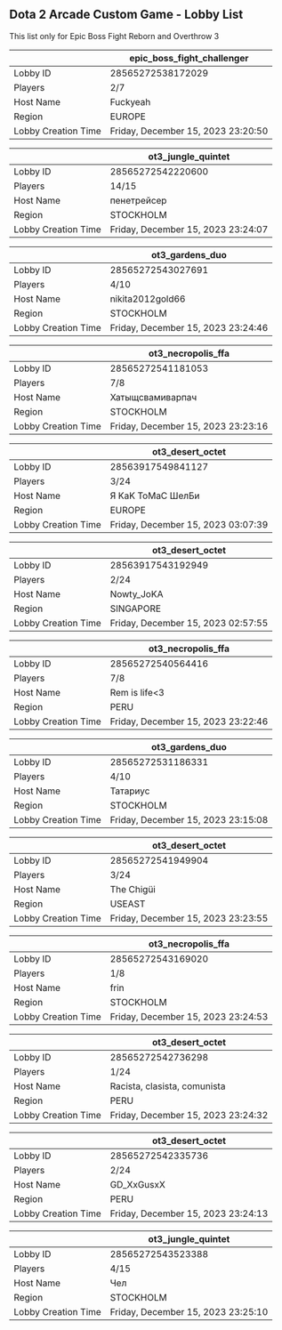 ## Dota 2 Arcade Custom Game - Lobby List

This list only for Epic Boss Fight Reborn and Overthrow 3

|  | epic_boss_fight_challenger |
| ------ | ------ |
| Lobby ID | 28565272538172029 |
| Players | 2/7 |
| Host Name | Fuckyeah |
| Region | EUROPE |
| Lobby Creation Time | Friday, December 15, 2023 23:20:50 |


|  | ot3_jungle_quintet |
| ------ | ------ |
| Lobby ID | 28565272542220600 |
| Players | 14/15 |
| Host Name | пенетрейсер |
| Region | STOCKHOLM |
| Lobby Creation Time | Friday, December 15, 2023 23:24:07 |


|  | ot3_gardens_duo |
| ------ | ------ |
| Lobby ID | 28565272543027691 |
| Players | 4/10 |
| Host Name | nikita2012gold66 |
| Region | STOCKHOLM |
| Lobby Creation Time | Friday, December 15, 2023 23:24:46 |


|  | ot3_necropolis_ffa |
| ------ | ------ |
| Lobby ID | 28565272541181053 |
| Players | 7/8 |
| Host Name | Хатыщсвамиварпач |
| Region | STOCKHOLM |
| Lobby Creation Time | Friday, December 15, 2023 23:23:16 |


|  | ot3_desert_octet |
| ------ | ------ |
| Lobby ID | 28563917549841127 |
| Players | 3/24 |
| Host Name | Я KaK ToMaC ШeлБи |
| Region | EUROPE |
| Lobby Creation Time | Friday, December 15, 2023 03:07:39 |


|  | ot3_desert_octet |
| ------ | ------ |
| Lobby ID | 28563917543192949 |
| Players | 2/24 |
| Host Name | Nowty_JoKA |
| Region | SINGAPORE |
| Lobby Creation Time | Friday, December 15, 2023 02:57:55 |


|  | ot3_necropolis_ffa |
| ------ | ------ |
| Lobby ID | 28565272540564416 |
| Players | 7/8 |
| Host Name | Rem is life<3 |
| Region | PERU |
| Lobby Creation Time | Friday, December 15, 2023 23:22:46 |


|  | ot3_gardens_duo |
| ------ | ------ |
| Lobby ID | 28565272531186331 |
| Players | 4/10 |
| Host Name | Татариус |
| Region | STOCKHOLM |
| Lobby Creation Time | Friday, December 15, 2023 23:15:08 |


|  | ot3_desert_octet |
| ------ | ------ |
| Lobby ID | 28565272541949904 |
| Players | 3/24 |
| Host Name | The Chigüi |
| Region | USEAST |
| Lobby Creation Time | Friday, December 15, 2023 23:23:55 |


|  | ot3_necropolis_ffa |
| ------ | ------ |
| Lobby ID | 28565272543169020 |
| Players | 1/8 |
| Host Name | frin |
| Region | STOCKHOLM |
| Lobby Creation Time | Friday, December 15, 2023 23:24:53 |


|  | ot3_desert_octet |
| ------ | ------ |
| Lobby ID | 28565272542736298 |
| Players | 1/24 |
| Host Name | Racista, clasista, comunista |
| Region | PERU |
| Lobby Creation Time | Friday, December 15, 2023 23:24:32 |


|  | ot3_desert_octet |
| ------ | ------ |
| Lobby ID | 28565272542335736 |
| Players | 2/24 |
| Host Name | GD_XxGusxX |
| Region | PERU |
| Lobby Creation Time | Friday, December 15, 2023 23:24:13 |


|  | ot3_jungle_quintet |
| ------ | ------ |
| Lobby ID | 28565272543523388 |
| Players | 4/15 |
| Host Name | Чел |
| Region | STOCKHOLM |
| Lobby Creation Time | Friday, December 15, 2023 23:25:10 |


